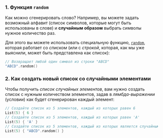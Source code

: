 ### 1. Функция `random`

Как можно сгенерировать слово? 
Например, вы можете задать возможный алфавит 
(список символов, которые могут быть использованы в слове) 
и **случайным образом** выбрать символы нужное количество раз.

Для этого вы можете использовать специальную функцию, [`random`](https://kotlinlang.org/api/latest/jvm/stdlib/kotlin.text/random.html), 
которая работает со _списком_ (или с _строкой_, которая, как мы уже выяснили, 
может быть представлена как список):

```kotlin
// Возвращает любой один символ из строки "ABCD"
"ABCD".random()
```

### 2. Как создать новый список со случайными элементами

Чтобы получить _список случайных элементов_, вам нужно создать список с нужным количеством 
элементов, задав в _лямбда-выражении_ (условии)
как будет сгенерирован каждый элемент:
```kotlin
// Создайте список из 5 элементов, каждый из которых равен 6
List(5) { 6 }
// Создайте список из 5 элементов, каждый из которых равен 'A'
List(5) { 'A' }
// Создайте список из 5 элементов, каждый из которых является случайным символом из строки "ABCD"
List(5) { "ABCD".random() }
```